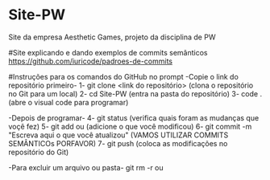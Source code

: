 # Site-PW
Site da empresa Aesthetic Games, projeto da disciplina de PW

#Site explicando e dando exemplos de commits semânticos
https://github.com/iuricode/padroes-de-commits

#Instruções para os comandos do GitHub no prompt
-Copie o link do repositório primeiro-
1- git clone <link do repositório> (clona o repositório no Git para um local)
2- cd Site-PW (entra na pasta do repositório)
3- code . (abre o visual code para programar)

-Depois de programar-
4- git status (verifica quais foram as mudanças que voçê fez)
5- git add <arquivou> ou <pasta> (adicione o que você modificou)
6- git commit -m "Escreva aqui o que você atualizou" (VAMOS UTILIZAR COMMITS SEMÂNTICOs PORFAVOR)
7- git push (coloca as modificações no repositório do Git)

-Para excluir um arquivo ou pasta-
git rm -r <arquivo> ou <pasta>
